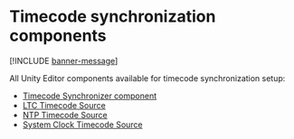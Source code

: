 # Timecode synchronization components

[!INCLUDE [banner-message](banner-message.md)]

All Unity Editor components available for timecode synchronization setup:

* [Timecode Synchronizer component](ref-component-timecode-synchronizer.md)
* [LTC Timecode Source](ref-component-ltc-timecode-source.md)
* [NTP Timecode Source](ref-component-ntp-timecode-source.md)
* [System Clock Timecode Source](ref-component-system-clock-timecode-source.md)

